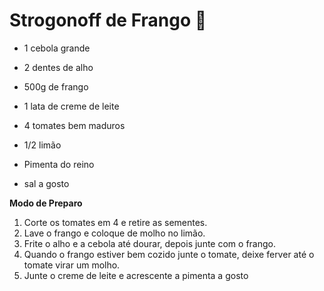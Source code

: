 # **Strogonoff de Frango** :chicken:



- 1 cebola grande

- 2 dentes de alho

- 500g de frango

- 1 lata de creme de leite

- 4 tomates bem maduros

- 1/2 limão

- Pimenta do reino

- sal a gosto

  

**Modo de Preparo**



1. Corte os tomates em 4 e retire as sementes.
2. Lave o frango e coloque de molho no limão.
3. Frite o alho e a cebola até dourar, depois junte com  o frango.
4. Quando o frango estiver bem cozido junte o tomate, deixe ferver até o tomate virar um molho.
5. Junte o creme de leite e acrescente a pimenta a gosto








